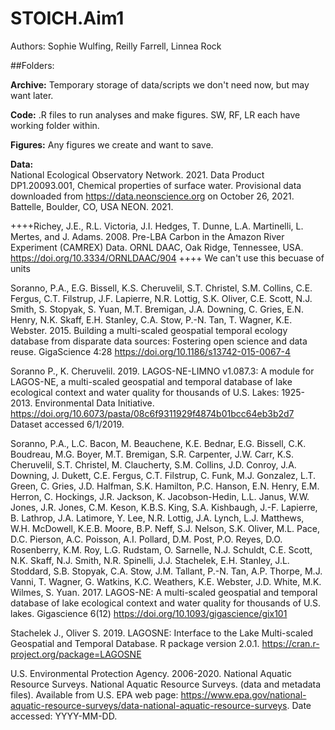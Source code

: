 # STOICH.Aim1

Authors: Sophie Wulfing, Reilly Farrell, Linnea Rock

##Folders:

**Archive:** Temporary storage of data/scripts we don't need now, but may want later.

**Code:** .R files to run analyses and make figures. SW, RF, LR each have working folder within.

**Figures:** Any figures we create and want to save. 

**Data:**  
National Ecological Observatory Network. 2021. Data Product DP1.20093.001, Chemical properties of surface water. Provisional data downloaded from https://data.neonscience.org on October 26, 2021. Battelle, Boulder, CO, USA NEON. 2021.

++++Richey, J.E., R.L. Victoria, J.I. Hedges, T. Dunne, L.A. Martinelli, L. Mertes, and J. Adams. 2008. Pre-LBA Carbon in the Amazon River Experiment (CAMREX) Data. ORNL DAAC, Oak Ridge, Tennessee, USA. https://doi.org/10.3334/ORNLDAAC/904 ++++ We can't use this becuase of units

Soranno, P.A., E.G. Bissell, K.S. Cheruvelil, S.T. Christel, S.M. Collins, C.E. Fergus, C.T. Filstrup, J.F. Lapierre, N.R. Lottig, S.K. Oliver, C.E. Scott, N.J. Smith, S. Stopyak, S. Yuan, M.T. Bremigan, J.A. Downing, C. Gries, E.N. Henry, N.K. Skaff, E.H. Stanley, C.A. Stow, P.-N. Tan, T. Wagner, K.E. Webster. 2015. Building a multi-scaled geospatial temporal ecology database from disparate data sources: Fostering open science and data reuse. GigaScience 4:28  https://doi.org/10.1186/s13742-015-0067-4

Soranno P., K. Cheruvelil. 2019. LAGOS-NE-LIMNO v1.087.3: A module for LAGOS-NE, a multi-scaled geospatial and temporal database of lake ecological context and water quality for thousands of U.S. Lakes: 1925-2013. Environmental Data Initiative.
https://doi.org/10.6073/pasta/08c6f9311929f4874b01bcc64eb3b2d7  Dataset accessed 6/1/2019.

Soranno, P.A., L.C. Bacon, M. Beauchene, K.E. Bednar, E.G. Bissell, C.K. Boudreau, M.G. Boyer, M.T. Bremigan, S.R. Carpenter, J.W. Carr, K.S. Cheruvelil, S.T. Christel, M. Claucherty, S.M. Collins, J.D. Conroy, J.A. Downing, J. Dukett, C.E. Fergus, C.T. Filstrup, C. Funk, M.J. Gonzalez, L.T. Green, C. Gries, J.D. Halfman, S.K. Hamilton, P.C. Hanson, E.N. Henry, E.M. Herron, C. Hockings, J.R. Jackson, K. Jacobson-Hedin, L.L. Janus, W.W. Jones, J.R. Jones, C.M. Keson, K.B.S. King, S.A. Kishbaugh, J.-F. Lapierre, B. Lathrop, J.A. Latimore, Y. Lee, N.R. Lottig, J.A. Lynch, L.J. Matthews, W.H. McDowell, K.E.B. Moore, B.P. Neff, S.J. Nelson, S.K. Oliver, M.L. Pace, D.C. Pierson, A.C. Poisson, A.I. Pollard, D.M. Post, P.O. Reyes, D.O. Rosenberry, K.M. Roy, L.G. Rudstam, O. Sarnelle, N.J. Schuldt, C.E. Scott, N.K. Skaff, N.J. Smith, N.R. Spinelli, J.J. Stachelek, E.H. Stanley, J.L. Stoddard, S.B. Stopyak, C.A. Stow, J.M. Tallant, P.-N. Tan, A.P. Thorpe, M.J. Vanni, T. Wagner, G. Watkins, K.C. Weathers, K.E. Webster, J.D. White, M.K. Wilmes, S. Yuan. 2017. LAGOS-NE: A multi-scaled geospatial and temporal database of lake ecological context and water quality for thousands of U.S. lakes. Gigascience 6(12)  https://doi.org/10.1093/gigascience/gix101

Stachelek J., Oliver S. 2019. LAGOSNE: Interface to the Lake Multi-scaled Geospatial and Temporal Database. R package version 2.0.1.
https://cran.r-project.org/package=LAGOSNE

U.S. Environmental Protection Agency. 2006-2020. National Aquatic Resource Surveys. National Aquatic Resource Surveys. (data and metadata files). Available from U.S. EPA web page: https://www.epa.gov/national-aquatic-resource-surveys/data-national-aquatic-resource-surveys. Date accessed: YYYY-MM-DD.


